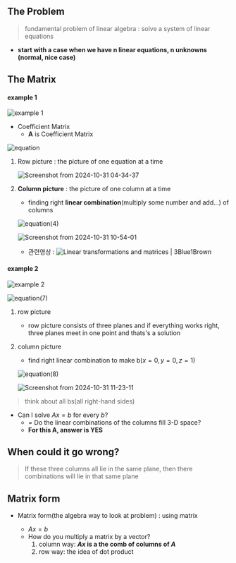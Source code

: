 ## The Problem

> fundamental problem of linear algebra : solve a system of linear equations

- **start with a case when we have n linear equations, n unknowns (normal, nice case)**

## The Matrix

#### example 1

![example 1](https://github.com/user-attachments/assets/79ae3e84-353e-415f-b80d-91f2e0749526)

- Coefficient Matrix
  - **A** is Coefficient Matrix
  
![equation](https://github.com/user-attachments/assets/605016cd-5b1f-42b5-b1a7-419aa9b1efab)


1. Row picture : the picture of one equation at a time
   
   ![Screenshot from 2024-10-31 04-34-37](https://github.com/user-attachments/assets/b4c56041-5465-4b47-a467-fd9c0f1d3f92)

2. **Column picture** : the picture of one column at a time
   - finding right **linear combination**(multiply some number and add...) of columns
     
   ![equation(4)](https://github.com/user-attachments/assets/f3888b83-f472-462f-a9e8-e532353dec46)

   ![Screenshot from 2024-10-31 10-54-01](https://github.com/user-attachments/assets/28744648-3f3f-4dec-b616-1d152d9539e9)

   - 관련영상 : ![Linear transformations and matrices | 3Blue1Brown ](https://www.youtube.com/watch?v=kYB8IZa5AuE&list=PLZHQObOWTQDPD3MizzM2xVFitgF8hE_ab&index=3)

#### example 2

![example 2](https://github.com/user-attachments/assets/6f7e97fa-3eab-4ae1-9731-10b22788fefb)

![equation(7)](https://github.com/user-attachments/assets/4dfcc68c-dbfa-4670-9ee8-1fcca685a31f)

1. row picture

    - row picture consists of three planes and if everything works right, three planes meet in one point and thats's a solution
   
2. column picture

   - find right linear combination to make b($x = 0, y = 0, z = 1$)
     
   ![equation(8)](https://github.com/user-attachments/assets/580c4c76-87e6-495f-823a-a2c26a06f70e)

   ![Screenshot from 2024-10-31 11-23-11](https://github.com/user-attachments/assets/aa48ff04-cf4a-4374-9a34-f8bb7345a4f4)
> think about all bs(all right-hand sides)
- Can I solve $Ax=b$ for every $b$?
  - = Do the linear combinations of the columns fill 3-D space?
  - **For this A, answer is YES**
    
## When could it go wrong?

> If these three columns all lie in the same plane, then there combinations will lie in that same plane

## Matrix form

- Matrix form(the algebra way to look at problem) : using matrix
  
    - $Ax = b$
    - How do you multiply a matrix by a vector?
        1. column way: **$Ax$ is a the comb of columns of $A$** 
        3. row way: the idea of dot product
